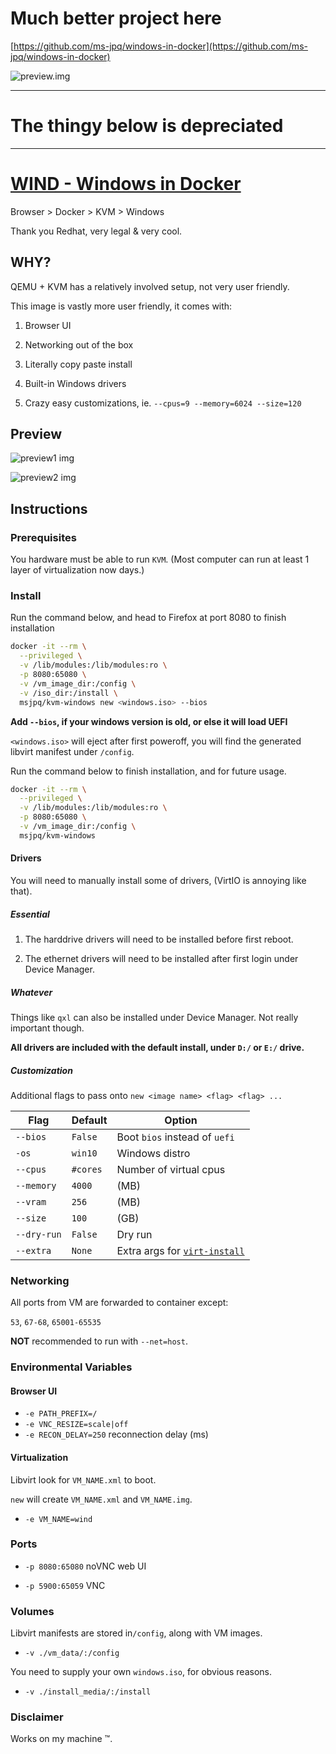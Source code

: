 # Much better project here

[https://github.com/ms-jpq/windows-in-docker](https://github.com/ms-jpq/windows-in-docker)

![preview.img](https://raw.githubusercontent.com/ms-jpq/windows-in-docker/main/screenshots/virtman.png)

---

# The thingy below is **depreciated**

---

# [WIND - Windows in Docker](https://ms-jpq.github.io/windows-in-docker)

Browser > Docker > KVM > Windows

Thank you Redhat, very legal & very cool.

## WHY?

QEMU + KVM has a relatively involved setup, not very user friendly.

This image is vastly more user friendly, it comes with:

1. Browser UI

2. Networking out of the box

3. Literally copy paste install

4. Built-in Windows drivers

5. Crazy easy customizations, ie. `--cpus=9 --memory=6024 --size=120`

## Preview

![preview1 img](https://raw.githubusercontent.com/ms-jpq/windows-in-docker/gates/preview/scr.png)

![preview2 img](https://raw.githubusercontent.com/ms-jpq/windows-in-docker/gates/preview/drivers.png)

## Instructions

### Prerequisites

You hardware must be able to run `KVM`. (Most computer can run at least 1 layer of virtualization now days.)

### Install

Run the command below, and head to Firefox at port 8080 to finish installation

```sh
docker -it --rm \
  --privileged \
  -v /lib/modules:/lib/modules:ro \
  -p 8080:65080 \
  -v /vm_image_dir:/config \
  -v /iso_dir:/install \
  msjpq/kvm-windows new <windows.iso> --bios
```

**Add `--bios`, if your windows version is old, or else it will load UEFI**

`<windows.iso>` will eject after first poweroff, you will find the generated libvirt manifest under `/config`.

Run the command below to finish installation, and for future usage.

```sh
docker -it --rm \
  --privileged \
  -v /lib/modules:/lib/modules:ro \
  -p 8080:65080 \
  -v /vm_image_dir:/config \
  msjpq/kvm-windows
```

#### Drivers

You will need to manually install some of drivers, (VirtIO is annoying like that).

##### Essential

1. The harddrive drivers will need to be installed before first reboot.

2. The ethernet drivers will need to be installed after first login under Device Manager.

##### Whatever

Things like `qxl` can also be installed under Device Manager. Not really important though.

**All drivers are included with the default install, under `D:/` or `E:/` drive.**

##### Customization

Additional flags to pass onto `new <image name> <flag> <flag> ...`

| Flag        | Default  | Option                                                                    |
| ----------- | -------- | ------------------------------------------------------------------------- |
| `--bios`    | `False`  | Boot `bios` instead of `uefi`                                             |
| `-os`       | `win10`  | Windows distro                                                            |
| `--cpus`    | `#cores` | Number of virtual cpus                                                    |
| `--memory`  | `4000`   | (MB)                                                                      |
| `--vram`    | `256`    | (MB)                                                                      |
| `--size`    | `100`    | (GB)                                                                      |
| `--dry-run` | `False`  | Dry run                                                                   |
| `--extra`   | `None`   | Extra args for [`virt-install`](https://linux.die.net/man/1/virt-install) |

### Networking

All ports from VM are forwarded to container except:

`53`, `67-68`, `65001-65535`

**NOT** recommended to run with `--net=host`.

### Environmental Variables

#### Browser UI

- `-e PATH_PREFIX=/`
- `-e VNC_RESIZE=scale|off`
- `-e RECON_DELAY=250` reconnection delay (ms)

#### Virtualization

Libvirt look for `VM_NAME.xml` to boot.

`new` will create `VM_NAME.xml` and `VM_NAME.img`.

- `-e VM_NAME=wind`

### Ports

- `-p 8080:65080` noVNC web UI

- `-p 5900:65059` VNC

### Volumes

Libvirt manifests are stored in`/config`, along with VM images.

- `-v ./vm_data/:/config`

You need to supply your own `windows.iso`, for obvious reasons.

- `-v ./install_media/:/install`

### Disclaimer

Works on my machine ™.

